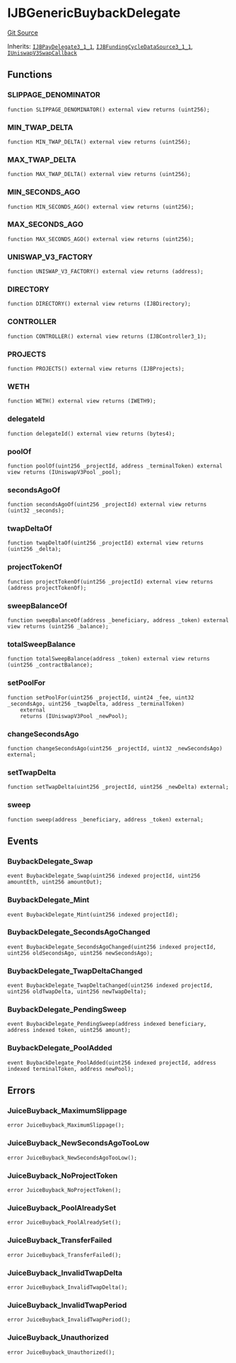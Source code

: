 # IJBGenericBuybackDelegate

[Git Source](https://github.com/jbx-protocol/juice-buyback/blob/9188f091347816c201097ae704fbf2c66b22d495/contracts/interfaces/IJBGenericBuybackDelegate.sol)

Inherits: [`IJBPayDelegate3_1_1`](/docs/dev/api/interfaces/ijbpaydelegate3_1_1.md), [`IJBFundingCycleDataSource3_1_1`](/docs/dev/api/interfaces/ijbfundingcycledatasource3_1_1.md), [`IUniswapV3SwapCallback`](https://docs.uniswap.org/contracts/v3/reference/core/interfaces/callback/IUniswapV3SwapCallback)

## Functions

### SLIPPAGE_DENOMINATOR

```solidity
function SLIPPAGE_DENOMINATOR() external view returns (uint256);
```

### MIN_TWAP_DELTA

```solidity
function MIN_TWAP_DELTA() external view returns (uint256);
```

### MAX_TWAP_DELTA

```solidity
function MAX_TWAP_DELTA() external view returns (uint256);
```

### MIN_SECONDS_AGO

```solidity
function MIN_SECONDS_AGO() external view returns (uint256);
```

### MAX_SECONDS_AGO

```solidity
function MAX_SECONDS_AGO() external view returns (uint256);
```

### UNISWAP_V3_FACTORY

```solidity
function UNISWAP_V3_FACTORY() external view returns (address);
```

### DIRECTORY

```solidity
function DIRECTORY() external view returns (IJBDirectory);
```

### CONTROLLER

```solidity
function CONTROLLER() external view returns (IJBController3_1);
```

### PROJECTS

```solidity
function PROJECTS() external view returns (IJBProjects);
```

### WETH

```solidity
function WETH() external view returns (IWETH9);
```

### delegateId

```solidity
function delegateId() external view returns (bytes4);
```

### poolOf

```solidity
function poolOf(uint256 _projectId, address _terminalToken) external view returns (IUniswapV3Pool _pool);
```

### secondsAgoOf

```solidity
function secondsAgoOf(uint256 _projectId) external view returns (uint32 _seconds);
```

### twapDeltaOf

```solidity
function twapDeltaOf(uint256 _projectId) external view returns (uint256 _delta);
```

### projectTokenOf

```solidity
function projectTokenOf(uint256 _projectId) external view returns (address projectTokenOf);
```

### sweepBalanceOf

```solidity
function sweepBalanceOf(address _beneficiary, address _token) external view returns (uint256 _balance);
```

### totalSweepBalance

```solidity
function totalSweepBalance(address _token) external view returns (uint256 _contractBalance);
```

### setPoolFor

```solidity
function setPoolFor(uint256 _projectId, uint24 _fee, uint32 _secondsAgo, uint256 _twapDelta, address _terminalToken)
    external
    returns (IUniswapV3Pool _newPool);
```

### changeSecondsAgo

```solidity
function changeSecondsAgo(uint256 _projectId, uint32 _newSecondsAgo) external;
```

### setTwapDelta

```solidity
function setTwapDelta(uint256 _projectId, uint256 _newDelta) external;
```

### sweep

```solidity
function sweep(address _beneficiary, address _token) external;
```

## Events

### BuybackDelegate_Swap

```solidity
event BuybackDelegate_Swap(uint256 indexed projectId, uint256 amountEth, uint256 amountOut);
```

### BuybackDelegate_Mint

```solidity
event BuybackDelegate_Mint(uint256 indexed projectId);
```

### BuybackDelegate_SecondsAgoChanged

```solidity
event BuybackDelegate_SecondsAgoChanged(uint256 indexed projectId, uint256 oldSecondsAgo, uint256 newSecondsAgo);
```

### BuybackDelegate_TwapDeltaChanged

```solidity
event BuybackDelegate_TwapDeltaChanged(uint256 indexed projectId, uint256 oldTwapDelta, uint256 newTwapDelta);
```

### BuybackDelegate_PendingSweep

```solidity
event BuybackDelegate_PendingSweep(address indexed beneficiary, address indexed token, uint256 amount);
```

### BuybackDelegate_PoolAdded

```solidity
event BuybackDelegate_PoolAdded(uint256 indexed projectId, address indexed terminalToken, address newPool);
```

## Errors

### JuiceBuyback_MaximumSlippage

```solidity
error JuiceBuyback_MaximumSlippage();
```

### JuiceBuyback_NewSecondsAgoTooLow

```solidity
error JuiceBuyback_NewSecondsAgoTooLow();
```

### JuiceBuyback_NoProjectToken

```solidity
error JuiceBuyback_NoProjectToken();
```

### JuiceBuyback_PoolAlreadySet

```solidity
error JuiceBuyback_PoolAlreadySet();
```

### JuiceBuyback_TransferFailed

```solidity
error JuiceBuyback_TransferFailed();
```

### JuiceBuyback_InvalidTwapDelta

```solidity
error JuiceBuyback_InvalidTwapDelta();
```

### JuiceBuyback_InvalidTwapPeriod

```solidity
error JuiceBuyback_InvalidTwapPeriod();
```

### JuiceBuyback_Unauthorized

```solidity
error JuiceBuyback_Unauthorized();
```
